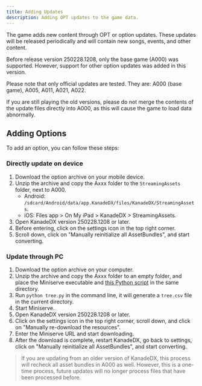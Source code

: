 ```yaml
---
title: Adding Updates
description: Adding OPT updates to the game data.
---
```


The game adds new content through OPT or option updates. These updates will be released periodically and will contain new songs, events, and other content.

Before release version 250228.1208, only the base game (A000) was supported. However, support for other option updates was added in this version.

Please note that only official updates are tested. They are: A000 (base game), A005, A011, A021, A022.

If you are still playing the old versions, please do not merge the contents of the update files directly into A000, as this will cause the game to load data abnormally.

## Adding Options

To add an option, you can follow these steps:

### Directly update on device

1. Download the option archive on your mobile device.
2. Unzip the archive and copy the Axxx folder to the `StreamingAssets` folder, next to A000.  
   * Android: `/sdcard/Android/data/app.KanadeDX/files/KanadeDX/StreamingAssets`.
   * iOS: Files app > On My iPad > KanadeDX > StreamingAssets.
3. Open KanadeDX version 250228.1208 or later.
4. Before entering, click on the settings icon in the top right corner.
5. Scroll down, click on "Manually reinitialize all AssetBundles", and start converting.

### Update through PC

1. Download the option archive on your computer.
2. Unzip the archive and copy the Axxx folder to an empty folder, and place the Miniserve executable and [this Python script](/misc/scripts/tree.py) in the same directory.
3. Run `python tree.py` in the command line, it will generate a `tree.csv` file in the current directory.
4. Start Miniserve.
5. Open KanadeDX version 250228.1208 or later.
6. Click on the settings icon in the top right corner, scroll down, and click on "Manually re-download the resources".
7. Enter the Miniserve URL and start downloading.
8. After the download is complete, restart KanadeDX, go back to settings, click on "Manually reinitialize all AssetBundles", and start converting.

> If you are updating from an older version of KanadeDX, this process will recheck all asset bundles in A000 as well. However, this is a one-time process, future updates will no longer process files that have been processed before.
